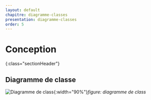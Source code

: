 ```yaml
---
layout: default
chapitre: diagramme-classes
presentation: diagramme-classes
order: 5
---
```

# Conception
{:class="sectionHeader"}

<!-- new slide -->

## Diagramme de classe    
![Diagramme de class](/lab_crud/Gestion-projets/Conception/Images/Diagramme-classe.png){:width="90%"}*figure: diagramme de class*


<!-- new slide -->
